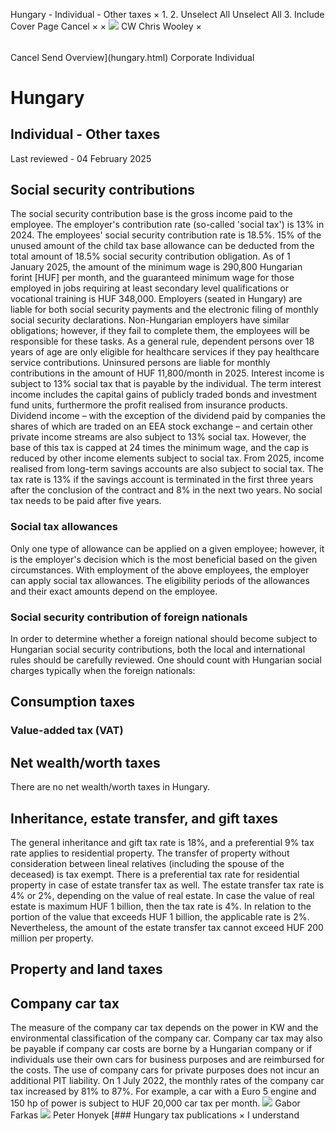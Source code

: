Hungary - Individual - Other taxes
×
1.
2.
Unselect All
Unselect All
3.
Include Cover Page
Cancel
×
×
![](-/media/world-wide-tax-summaries/attachments/global---chris-wooley.ashx%3Frev=ac5e5f3223b34096b1afc2a6009c7320&revision=ac5e5f32-23b3-4096-b1af-c2a6009c7320&hash=859B7ADC84DC2CBEC9760E9E6EE7DE6D0A8BFCDF)
CW
Chris Wooley
×
######
Cancel
Send
Overview](hungary.html)
Corporate
Individual
# Hungary
## Individual - Other taxes
Last reviewed - 04 February 2025
## Social security contributions
The social security contribution base is the gross income paid to the employee. The employer's contribution rate (so-called 'social tax') is 13% in 2024. The employees' social security contribution rate is 18.5%. 15% of the unused amount of the child tax base allowance can be deducted from the total amount of 18.5% social security contribution obligation.
As of 1 January 2025, the amount of the minimum wage is 290,800 Hungarian forint [HUF] per month, and the guaranteed minimum wage for those employed in jobs requiring at least secondary level qualifications or vocational training is HUF 348,000. Employers (seated in Hungary) are liable for both social security payments and the electronic filing of monthly social security declarations. Non-Hungarian employers have similar obligations; however, if they fail to complete them, the employees will be responsible for these tasks.
As a general rule, dependent persons over 18 years of age are only eligible for healthcare services if they pay healthcare service contributions. Uninsured persons are liable for monthly contributions in the amount of HUF 11,800/month in 2025.
Interest income is subject to 13% social tax that is payable by the individual. The term interest income includes the capital gains of publicly traded bonds and investment fund units, furthermore the profit realised from insurance products.
Dividend income – with the exception of the dividend paid by companies the shares of which are traded on an EEA stock exchange – and certain other private income streams are also subject to 13% social tax. However, the base of this tax is capped at 24 times the minimum wage, and the cap is reduced by other income elements subject to social tax.
From 2025, income realised from long-term savings accounts are also subject to social tax. The tax rate is 13% if the savings account is terminated in the first three years after the conclusion of the contract and 8% in the next two years. No social tax needs to be paid after five years.
### Social tax allowances
Only one type of allowance can be applied on a given employee; however, it is the employer's decision which is the most beneficial based on the given circumstances.
With employment of the above employees, the employer can apply social tax allowances. The eligibility periods of the allowances and their exact amounts depend on the employee.
### Social security contribution of foreign nationals
In order to determine whether a foreign national should become subject to Hungarian social security contributions, both the local and international rules should be carefully reviewed. One should count with Hungarian social charges typically when the foreign nationals:
## Consumption taxes
### Value-added tax (VAT)
## Net wealth/worth taxes
There are no net wealth/worth taxes in Hungary.
## Inheritance, estate transfer, and gift taxes
The general inheritance and gift tax rate is 18%, and a preferential 9% tax rate applies to residential property. The transfer of property without consideration between lineal relatives (including the spouse of the deceased) is tax exempt. There is a preferential tax rate for residential property in case of estate transfer tax as well. The estate transfer tax rate is 4% or 2%, depending on the value of real estate. In case the value of real estate is maximum HUF 1 billion, then the tax rate is 4%. In relation to the portion of the value that exceeds HUF 1 billion, the applicable rate is 2%. Nevertheless, the amount of the estate transfer tax cannot exceed HUF 200 million per property.
## Property and land taxes
## Company car tax
The measure of the company car tax depends on the power in KW and the environmental classification of the company car.
Company car tax may also be payable if company car costs are borne by a Hungarian company or if individuals use their own cars for business purposes and are reimbursed for the costs.
The use of company cars for private purposes does not incur an additional PIT liability.
On 1 July 2022, the monthly rates of the company car tax increased by 81% to 87%. For example, a car with a Euro 5 engine and 150 hp of power is subject to HUF 20,000 car tax per month.
![](-/media/world-wide-tax-summaries/hungarygabor-farkasfarkas-gbortlsjpg20240709024722623.ashx%3Frev=542229a3f54640178c5dae261b33a176&revision=542229a3-f546-4017-8c5d-ae261b33a176&hash=A1B240E8D178DDA8E0BE4D1A5E4B13AB77AD71C8)
Gabor Farkas
![](-/media/world-wide-tax-summaries/hungarypeter-honyekhungary--peter-honyekjpg20220412125920650.ashx%3Frev=0a24bf3b20a247aeb7f05a3e3e665605&revision=0a24bf3b-20a2-47ae-b7f0-5a3e3e665605&hash=13BDD515329B2A9CB19721EA980D96B7264954D6)
Peter Honyek
[### Hungary tax publications
×
I understand